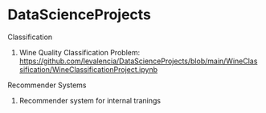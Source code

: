 # DataScienceProjects


Classification
1.  Wine Quality Classification Problem:
https://github.com/levalencia/DataScienceProjects/blob/main/WineClassification/WineClassificationProject.ipynb


Recommender Systems
1. Recommender system for internal tranings
